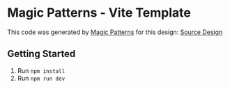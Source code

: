 # Magic Patterns - Vite Template

This code was generated by [Magic Patterns](https://magicpatterns.com) for this design: [Source Design](https://www.magicpatterns.com/c/55cqlqwafdycv1me6dpjw8)

## Getting Started

1. Run `npm install`
2. Run `npm run dev`

